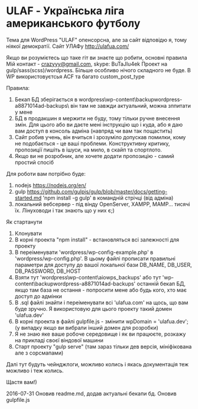 # ULAF - Українська ліга американського футболу
Тема для WordPress "ULAF" опенсорсна, але за сайт відповідю я, тому ніякої демократії. Сайт УЛАФу http://ulafua.com/

Якщо ви розумієтесь що таке гіт ви знаєте що робити, основні правила
Мій контакт - crazyyy@gmail.com, skype: BuTaJIu4ek
Проект на gulp/sass(scss)/wordpress. Більше особливо нічого складного не буде. В WP використовуєтсья ACF та багато custom_post_type

Правила:
1. Бекап БД зберігається в wordpress\wp-content\backupwordpress-a8871014ad-backups\ він там не завжди актуальний, можна зппитати у мене
2. БД в продакшин я мержити не буду, тому тільки ручне внесення змін. Для цього або ви даєте мені інструкцію що і куда, або я даю вам доступ в консоль адміна (навпряд чи вам так пощастить)
3. Сайт робив учень, він вчиться і зрозуміло допускав помилки, кому не подобається - це ваші проблеми. Конструктивну критику, пропозиції пишіть в ішуси, на мило, в скайп та спортлото. 
4. Якщо ви не розробник, але хочете додати пропозицію - самий простий спосіб

Для роботи вам потрібно буде:
1. nodejs https://nodejs.org/en/
2. gulp https://github.com/gulpjs/gulp/blob/master/docs/getting-started.md  'npm install -g gulp' в командній стрічці (від адміна)
2. локальний вебсервер - під вінду OpenServer, XAMPP, MAMP... тисячі їх. Лінуховоди і так знають що у них є;) 

Як стартанути
1. Клонувати
2. В корні проекта "npm install" - встановляться всі залежності для проекту
3. В переіменувати 'wordpress/wp-config-example.php' в 'wordpress/wp-config.php'. В цьому файлі прописати правильні параметри для доступу до вашої локальної бази DB_NAME, DB_USER, DB_PASSWORD, DB_HOST
4. Взяти тут 'wordpress\wp-content\aiowps_backups\' або тут 'wp-content\backupwordpress-a8871014ad-backups\' останній бекап БД, якщо там база не остання - попросити мене або будь кого, хто має доступ до адмінки
5. В .sql файлі знайти і переіменувати всі 'ulafua.com' на щось, що вам буде зручно. Я використовую для цього проекту такий домен 'ulafua.dev'
6. В корні проекта в файлі gulpfile.js - змінити wpDomain = 'ulafua.dev'; (у випадку якщо ви вибрали інший домен для розробки)
7. Я не знаю яке ваше робоче середовище і як ви працюєте, розкажу на прикладі своєї віндової машини 
8. Старт проекту "gulp serve" (там зараз тільки дев версія, мініфікована але з сорсмапами)

Далі тут будуть чейнджлоги, можливо колись і якась документація теж можливо і теж колись.

Щастя вам!) 


2016-07-31
Оновив readme.md, додав актуальні бекапи бд. Оновив gulpfile.js
